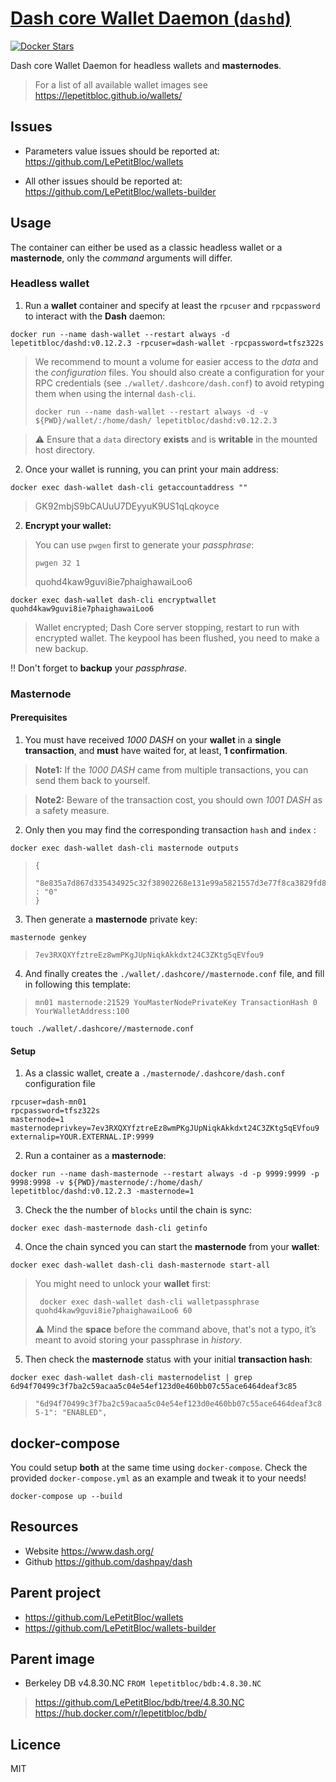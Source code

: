 # [Dash core Wallet Daemon (`dashd`)](https://github.com/LePetitBloc/dashd)

[![Docker Stars][docker-svg]][docker-url]

Dash core Wallet Daemon for headless wallets and **masternodes**. 

> For a list of all available wallet images see https://lepetitbloc.github.io/wallets/

## Issues
- Parameters value issues should be reported at:
https://github.com/LePetitBloc/wallets

- All other issues should be reported at:
https://github.com/LePetitBloc/wallets-builder

## Usage
The container can either be used as a classic headless wallet or a **masternode**, only the *command* arguments will differ.

### Headless wallet
1. Run a **wallet** container and specify at least the `rpcuser` and `rpcpassword` to interact with the **Dash** daemon:
```
docker run --name dash-wallet --restart always -d lepetitbloc/dashd:v0.12.2.3 -rpcuser=dash-wallet -rpcpassword=tfsz322s
```
> We recommend to mount a volume for easier access to the *data* and the *configuration* files.
> You should also create a configuration for your RPC credentials (see `./wallet/.dashcore/dash.conf`) to avoid retyping them when using the internal `dash-cli`.
> ```
> docker run --name dash-wallet --restart always -d -v ${PWD}/wallet/:/home/dash/ lepetitbloc/dashd:v0.12.2.3
> ```

> :warning: Ensure that a `data` directory **exists** and is **writable** in the mounted host directory.

2. Once your wallet is running, you can print your main address:
```
docker exec dash-wallet dash-cli getaccountaddress ""
```
> GK92mbjS9bCAUuU7DEyyuK9US1qLqkoyce

2. **Encrypt your wallet:**
> You can use `pwgen` first to generate your *passphrase*:
> ```
> pwgen 32 1
> ```
> quohd4kaw9guvi8ie7phaighawaiLoo6
```
docker exec dash-wallet dash-cli encryptwallet quohd4kaw9guvi8ie7phaighawaiLoo6
```
> Wallet encrypted; Dash Core server stopping, restart to run with encrypted wallet. The keypool has been flushed, you need to make a new backup.

:bangbang: Don't forget to **backup** your *passphrase*.

### Masternode

#### Prerequisites
1. You must have received *1000 DASH* on your **wallet** in a **single transaction**, and **must** have waited for, at least, **1 confirmation**.
> **Note1:** If the *1000 DASH* came from multiple transactions, you can send them back to yourself.

> **Note2:** Beware of the transaction cost, you should own *1001 DASH* as a safety measure.

2. Only then you may find the corresponding transaction `hash` and `index` :
```
docker exec dash-wallet dash-cli masternode outputs
```
>```
>{
>  "8e835a7d867d335434925c32f38902268e131e99a5821557d3e77f8ca3829fd8" : "0"
>}
>```

3. Then generate a **masternode** private key:
```
masternode genkey
```
>```
>7ev3RXQXYfztreEz8wmPKgJUpNiqkAkkdxt24C3ZKtg5qEVfou9
>```

4. And finally creates the `./wallet/.dashcore//masternode.conf` file, and fill in following this template:
> `mn01 masternode:21529 YouMasterNodePrivateKey TransactionHash 0 YourWalletAddress:100`
```
touch ./wallet/.dashcore//masternode.conf
```

#### Setup
1. As a classic wallet, create a `./masternode/.dashcore/dash.conf` configuration file
```
rpcuser=dash-mn01
rpcpassword=tfsz322s
masternode=1
masternodeprivkey=7ev3RXQXYfztreEz8wmPKgJUpNiqkAkkdxt24C3ZKtg5qEVfou9
externalip=YOUR.EXTERNAL.IP:9999

```

2. Run a container as a **masternode**:
```
docker run --name dash-masternode --restart always -d -p 9999:9999 -p 9998:9998 -v ${PWD}/masternode/:/home/dash/ lepetitbloc/dashd:v0.12.2.3 -masternode=1
```

3. Check the the number of `blocks` until the chain is sync:
```
docker exec dash-masternode dash-cli getinfo
```

4. Once the chain synced you can start the **masternode** from your **wallet**:
```
docker exec dash-wallet dash-cli dash-masternode start-all
```
> You might need to unlock your **wallet** first:
> ```
>  docker exec dash-wallet dash-cli walletpassphrase quohd4kaw9guvi8ie7phaighawaiLoo6 60
> ```
> :warning: Mind the **space** before the command above, that's not a typo, it’s meant to avoid storing your passphrase in *history*.

5. Then check the **masternode** status with your initial **transaction hash**:
```
docker exec dash-wallet dash-cli masternodelist | grep 6d94f70499c3f7ba2c59acaa5c04e54ef123d0e460bb07c55ace6464deaf3c85
```
> `"6d94f70499c3f7ba2c59acaa5c04e54ef123d0e460bb07c55ace6464deaf3c85-1": "ENABLED",`

## docker-compose
You could setup **both** at the same time using `docker-compose`.
Check the provided `docker-compose.yml` as an example and tweak it to your needs!
```
docker-compose up --build
```


## Resources
- Website https://www.dash.org/
- Github https://github.com/dashpay/dash



## Parent project
- https://github.com/LePetitBloc/wallets
- https://github.com/LePetitBloc/wallets-builder

## Parent image
- Berkeley DB v4.8.30.NC
`FROM lepetitbloc/bdb:4.8.30.NC`
> https://github.com/LePetitBloc/bdb/tree/4.8.30.NC
> https://hub.docker.com/r/lepetitbloc/bdb/

## Licence
MIT

[docker-url]: https://hub.docker.com/r/lepetitbloc/dashd/
[docker-svg]: https://img.shields.io/docker/stars/lepetitbloc/dashd.svg
